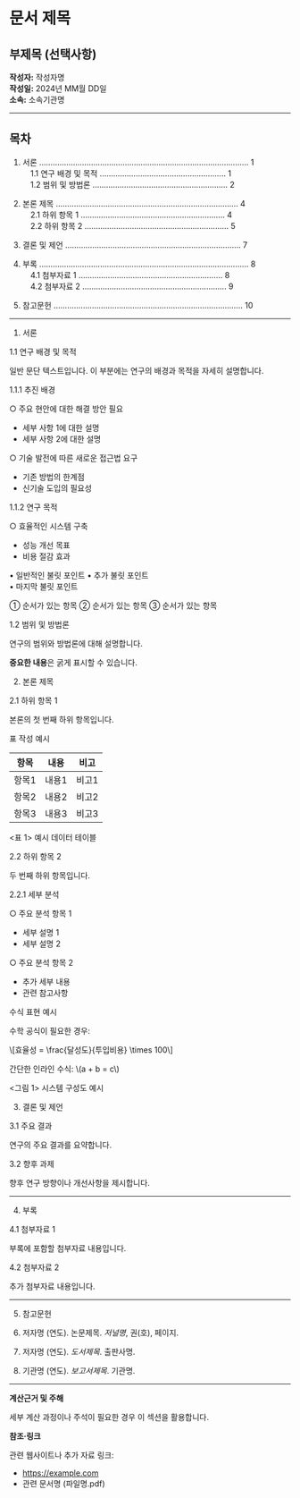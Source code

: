 # 문서 제목

## 부제목 (선택사항)

**작성자:** 작성자명  
**작성일:** 2024년 MM월 DD일  
**소속:** 소속기관명

---

## 목차

1. 서론 ………………………………………………………………………………… 1  
　1.1 연구 배경 및 목적 ........................................................ 1  
　1.2 범위 및 방법론 ............................................................ 2  

2. 본론 제목 ……………………………………………………………………… 4  
　2.1 하위 항목 1 ................................................................ 4  
　2.2 하위 항목 2 ................................................................ 5  

3. 결론 및 제언 …………………………………………………………………… 7  

4. 부록 ………………………………………………………………………………… 8  
　4.1 첨부자료 1 ................................................................ 8  
　4.2 첨부자료 2 ................................................................ 9  

5. 참고문헌 ………………………………………………………………………… 10  

---

1. 서론

1.1 연구 배경 및 목적

일반 문단 텍스트입니다. 이 부분에는 연구의 배경과 목적을 자세히 설명합니다.

1.1.1 추진 배경

○ 주요 현안에 대한 해결 방안 필요
- 세부 사항 1에 대한 설명
- 세부 사항 2에 대한 설명

○ 기술 발전에 따른 새로운 접근법 요구
- 기존 방법의 한계점
- 신기술 도입의 필요성

1.1.2 연구 목적

○ 효율적인 시스템 구축
- 성능 개선 목표
- 비용 절감 효과

• 일반적인 불릿 포인트
• 추가 불릿 포인트  
• 마지막 불릿 포인트

① 순서가 있는 항목
② 순서가 있는 항목
③ 순서가 있는 항목

1.2 범위 및 방법론

연구의 범위와 방법론에 대해 설명합니다.

**중요한 내용**은 굵게 표시할 수 있습니다.

2. 본론 제목

2.1 하위 항목 1

본론의 첫 번째 하위 항목입니다.

표 작성 예시

| 항목 | 내용 | 비고 |
|------|------|------|
| 항목1 | 내용1 | 비고1 |
| 항목2 | 내용2 | 비고2 |
| 항목3 | 내용3 | 비고3 |

<표 1> 예시 데이터 테이블

2.2 하위 항목 2

두 번째 하위 항목입니다.

2.2.1 세부 분석

○ 주요 분석 항목 1
- 세부 설명 1
- 세부 설명 2

○ 주요 분석 항목 2  
- 추가 세부 내용
- 관련 참고사항

수식 표현 예시

수학 공식이 필요한 경우:

\\[효율성 = \\frac{달성도}{투입비용} \\times 100\\]

간단한 인라인 수식: \\(a + b = c\\)

<그림 1> 시스템 구성도 예시

3. 결론 및 제언

3.1 주요 결과

연구의 주요 결과를 요약합니다.

3.2 향후 과제

향후 연구 방향이나 개선사항을 제시합니다.

---

4. 부록

4.1 첨부자료 1

부록에 포함할 첨부자료 내용입니다.

4.2 첨부자료 2

추가 첨부자료 내용입니다.

---

5. 참고문헌

1. 저자명 (연도). 논문제목. *저널명*, 권(호), 페이지.
2. 저자명 (연도). *도서제목*. 출판사명.
3. 기관명 (연도). *보고서제목*. 기관명.

---

**계산근거 및 주해**

세부 계산 과정이나 주석이 필요한 경우 이 섹션을 활용합니다.

**참조·링크**

관련 웹사이트나 추가 자료 링크:
- https://example.com
- 관련 문서명 (파일명.pdf)